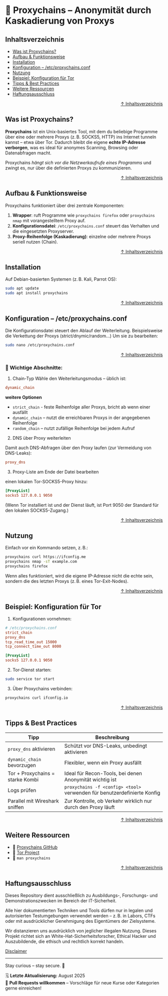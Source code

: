 # 🧰 Proxychains – Anonymität durch Kaskadierung von Proxys


## Inhaltsverzeichnis
- [Was ist Proxychains?](#was-ist-proxychains)
- [Aufbau & Funktionsweise](#aufbau--funktionsweise)
- [Installation](#installation)
- [Konfiguration – /etc/proxychains.conf](#konfiguration--etcproxychainsconf)
- [Nutzung](#nutzung)
- [Beispiel: Konfiguration für Tor](#beispiel-konfiguration-für-tor)
- [Tipps & Best Practices](#tipps--best-practices)
- [Weitere Ressourcen](#weitere-ressourcen)
- [Haftungsausschluss](#haftungsausschluss)




<div align=right>

[↑ Inhaltsverzeichnis](#inhaltsverzeichnis)

</div>


## Was ist Proxychains?

**Proxychains** ist ein Unix-basiertes Tool, mit dem du beliebige Programme über eine oder mehrere Proxys (z. B. SOCKS5, HTTP) ins Internet tunneln kannst – etwa über Tor. Dadurch bleibt die eigene **echte IP-Adresse verborgen**, was es ideal für anonymes Scanning, Browsing oder Datenabfragen macht.

Proxychains *hängt sich vor die Netzwerkaufrufe eines Programms* und zwingt es, nur über die definierten Proxys zu kommunizieren.




<div align=right>

[↑ Inhaltsverzeichnis](#inhaltsverzeichnis)

</div>


## Aufbau & Funktionsweise

Proxychains funktioniert über drei zentrale Komponenten:

1. **Wrapper**: ruft Programme wie `proxychains firefox` oder `proxychains nmap` mit vorangestelltem Proxy auf.
2. **Konfigurationsdatei**: `/etc/proxychains.conf` steuert das Verhalten und die eingesetzten Proxyserver.
3. **Proxy-Reihenfolge (Kaskadierung)**: einzelne oder mehrere Proxys seriell nutzen (Chain).




<div align=right>

[↑ Inhaltsverzeichnis](#inhaltsverzeichnis)

</div>


## Installation

Auf Debian-basierten Systemen (z. B. Kali, Parrot OS):

```bash
sudo apt update
sudo apt install proxychains
```



<div align=right>

[↑ Inhaltsverzeichnis](#inhaltsverzeichnis)

</div>

## Konfiguration – /etc/proxychains.conf

Die Konfigurationsdatei steuert den Ablauf der Weiterleitung. 
Beispielsweise die Verkettung der Proxys (strict/dnymic/random...)
Um sie zu bearbeiten:

```bash
sudo nano /etc/proxychains.conf
```


<div align=right>

[↑ Inhaltsverzeichnis](#inhaltsverzeichnis)

</div>


### 🔧 Wichtige Abschnitte:
1. Chain-Typ
Wähle den Weiterleitungsmodus – üblich ist:
```ini
dynamic_chain
```

**weitere Optionen**
- `strict_chain` - feste Reihenfolge aller Proxys, bricht ab wenn einer ausfällt
- `dynamic_chain` – nutzt die erreichbaren Proxys in der angegebenen Reihenfolge
- `random_chain` – nutzt zufällige Reihenfolge bei jedem Aufruf

2. DNS über Proxy weiterleiten

Damit auch DNS-Abfragen über den Proxy laufen (zur Vermeidung von DNS-Leaks):

```ini
proxy_dns
```
3. Proxy-Liste am Ende der Datei bearbeiten

einen lokalen Tor-SOCKS5-Proxy hinzu:
```ini
[ProxyList]
socks5 127.0.0.1 9050
```
(Wenn Tor installiert ist und der Dienst läuft, ist Port 9050 der Standard für den lokalen SOCKS5-Zugang.)



<div align=right>

[↑ Inhaltsverzeichnis](#inhaltsverzeichnis)

</div>

## Nutzung

Einfach vor ein Kommando setzen, z. B.:

```bash
proxychains curl https://ifconfig.me
proxychains nmap -sT example.com
proxychains firefox
```
Wenn alles funktioniert, wird die eigene IP-Adresse nicht die echte sein, sondern die des letzten Proxys (z. B. eines Tor-Exit-Nodes).




<div align=right>

[↑ Inhaltsverzeichnis](#inhaltsverzeichnis)

</div>


## Beispiel: Konfiguration für Tor

1. Konfigurationen vornehmen:

```ini
# /etc/proxychains.conf
strict_chain
proxy_dns
tcp_read_time_out 15000
tcp_connect_time_out 8000

[ProxyList]
socks5 127.0.0.1 9050
```

2. Tor-Dienst starten:

```bash
sudo service tor start
```

3. Über Proxychains verbinden:

```bash
proxychains curl ifconfig.io
```



<div align=right>

[↑ Inhaltsverzeichnis](#inhaltsverzeichnis)

</div>

## Tipps & Best Practices

| Tipp                             | Beschreibung                                                            |
| -------------------------------- | ----------------------------------------------------------------------- |
| `proxy_dns` aktivieren           | Schützt vor DNS-Leaks, unbedingt aktivieren                             |
| `dynamic_chain` bevorzugen       | Flexibler, wenn ein Proxy ausfällt                                      |
| Tor + Proxychains = starke Kombi | Ideal für Recon-Tools, bei denen Anonymität wichtig ist                 |
| Logs prüfen                      | `proxychains -f <config> <tool>` verwenden für benutzerdefinierte Konfig |
| Parallel mit Wireshark sniffen   | Zur Kontrolle, ob Verkehr wirklich nur durch den Proxy läuft            |



<div align=right>

[↑ Inhaltsverzeichnis](#inhaltsverzeichnis)

</div>



## Weitere Ressourcen

- 🔗 [Proxychains GitHub](https://github.com/rofl0r/proxychains-ng)
- 🔐 [Tor Project](https://www.torproject.org/)
- 📖 `man proxychains`




<div align=right>

[↑ Inhaltsverzeichnis](#inhaltsverzeichnis)

</div>


## Haftungsausschluss

Dieses Repository dient ausschließlich zu Ausbildungs-, Forschungs- und Demonstrationszwecken im Bereich der IT-Sicherheit.

Alle hier dokumentierten Techniken und Tools dürfen nur in legalen und autorisierten Testumgebungen verwendet werden – z. B. in Labors, CTFs oder mit ausdrücklicher Genehmigung des Eigentümers der Zielsysteme.

Wir distanzieren uns ausdrücklich von jeglicher illegalen Nutzung.
Dieses Projekt richtet sich an White-Hat-Sicherheitsforscher, Ethical Hacker und Auszubildende, die ethisch und rechtlich korrekt handeln.

[Disclaimer](/00-disclaimer/disclaimer.md)

--- 

Stay curious – stay secure. 🔐

🗓️ **Letzte Aktualisierung:** August 2025  
🤝 **Pull Requests willkommen** – Vorschläge für neue Kurse oder Kategorien gerne einreichen!